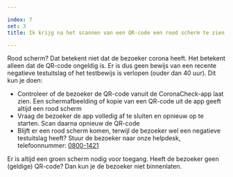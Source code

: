 ```yaml
---

index: 7
set: 3
title: Ik krijg na het scannen van een QR-code een rood scherm te zien, wat nu?

---
```

Rood scherm? Dat betekent niet dat de bezoeker corona heeft. Het betekent alleen dat de QR-code ongeldig is. Er is dus geen bewijs van een recente negatieve testuitslag of het testbewijs is verlopen (ouder dan 40 uur). Dit kun je doen:

- Controleer of de bezoeker de QR-code vanuit de CoronaCheck-app laat zien. Een schermafbeelding of kopie van een QR-code uit de app geeft altijd een rood scherm
- Vraag de bezoeker de app volledig af te sluiten en opnieuw op te starten. Scan daarna opnieuw de QR-code
- Blijft er een rood scherm komen, terwijl de bezoeker wel een negatieve testuitslag heeft? Stuur de bezoeker naar onze helpdesk, telefoonnummer: <a href="tel:0800-1421">0800-1421</a>

Er is altijd een groen scherm nodig voor toegang. Heeft de bezoeker geen (geldige) QR-code? Dan kun je de bezoeker niet binnenlaten. 
